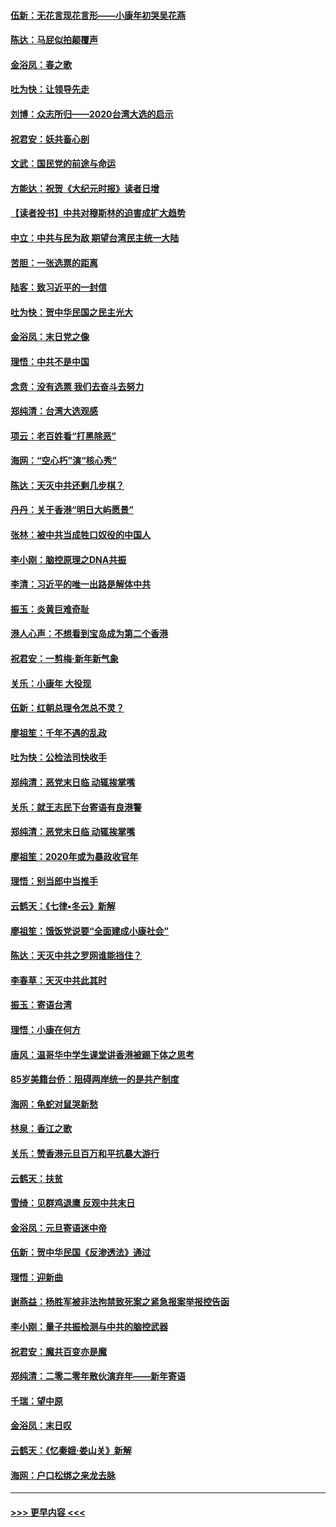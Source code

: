 #### [伍新：无花言现花言形——小康年初哭吴花燕](../pages/nsc993/n11800044.md?t=01180555) 
#### [陈达：马屁似拍颠覆声](../pages/nsc993/n11800010.md?t=01180555) 
#### [金浴凤：春之歌](../pages/nsc993/n11797687.md?t=01180555) 
#### [吐为快：让领导先走](../pages/nsc993/n11797512.md?t=01180555) 
#### [刘博：众志所归——2020台湾大选的启示](../pages/nsc993/n11796878.md?t=01180555) 
#### [祝君安：妖共畜心剖](../pages/nsc993/n11794273.md?t=01180555) 
#### [文武：国民党的前途与命运](../pages/nsc993/n11794198.md?t=01180555) 
#### [方能达：祝贺《大纪元时报》读者日增](../pages/nsc993/n11793807.md?t=01180555) 
#### [【读者投书】中共对穆斯林的迫害成扩大趋势](../pages/nsc993/n11791371.md?t=01180555) 
#### [中立：中共与民为敌 期望台湾民主统一大陆](../pages/nsc993/n11790392.md?t=01180555) 
#### [苦胆：一张选票的距离](../pages/nsc993/n11788914.md?t=01180555) 
#### [陆客：致习近平的一封信](../pages/nsc993/n11788867.md?t=01180555) 
#### [吐为快：贺中华民国之民主光大](../pages/nsc993/n11788618.md?t=01180555) 
#### [金浴凤：末日党之像](../pages/nsc993/n11787475.md?t=01180555) 
#### [理悟：中共不是中国](../pages/nsc993/n11787463.md?t=01180555) 
#### [念贲：没有选票  我们去奋斗去努力](../pages/nsc993/n11787398.md?t=01180555) 
#### [郑纯清：台湾大选观感](../pages/nsc993/n11786210.md?t=01180555) 
#### [项云：老百姓看“打黑除恶”](../pages/nsc993/n11785398.md?t=01180555) 
#### [海网：“空心朽”演“核心秀”](../pages/nsc993/n11783874.md?t=01180555) 
#### [陈达：天灭中共还剩几步棋？](../pages/nsc993/n11783719.md?t=01180555) 
#### [丹丹：关于香港“明日大屿愿景”](../pages/nsc993/n11783273.md?t=01180555) 
#### [张林：被中共当成牲口奴役的中国人](../pages/nsc993/n11782397.md?t=01180555) 
#### [李小刚：脑控原理之DNA共振](../pages/nsc993/n11780962.md?t=01180555) 
#### [李清：习近平的唯一出路是解体中共](../pages/nsc993/n11780866.md?t=01180555) 
#### [振玉：炎黄巨难奇耻](../pages/nsc993/n11779632.md?t=01180555) 
#### [港人心声：不想看到宝岛成为第二个香港](../pages/nsc993/n11778817.md?t=01180555) 
#### [祝君安：一剪梅‧新年新气象](../pages/nsc993/n11776340.md?t=01180555) 
#### [关乐：小康年 大役现](../pages/nsc993/n11774213.md?t=01180555) 
#### [伍新：红朝总理令怎总不灵？](../pages/nsc993/n11770813.md?t=01180555) 
#### [廖祖笙：千年不遇的乱政](../pages/nsc993/n11770373.md?t=01180555) 
#### [吐为快：公检法司快收手](../pages/nsc993/n11770359.md?t=01180555) 
#### [郑纯清：恶党末日临 动辄挨掌嘴](../pages/nsc993/n11769912.md?t=01180555) 
#### [关乐：就王志民下台寄语有良港警](../pages/nsc993/n11769903.md?t=01180555) 
#### [郑纯清：恶党末日临 动辄挨掌嘴](../pages/nsc993/n11769356.md?t=01180555) 
#### [廖祖笙：2020年或为暴政收官年](../pages/nsc993/n11768216.md?t=01180555) 
#### [理悟：别当郎中当推手](../pages/nsc993/n11768243.md?t=01180555) 
#### [云鹤天：《七律▪冬云》新解](../pages/nsc993/n11768204.md?t=01180555) 
#### [廖祖笙：饿饭党说要“全面建成小康社会”](../pages/nsc993/n11767482.md?t=01180555) 
#### [陈达：天灭中共之罗网谁能挡住？](../pages/nsc993/n11767465.md?t=01180555) 
#### [李春草：天灭中共此其时](../pages/nsc993/n11767452.md?t=01180555) 
#### [振玉：寄语台湾](../pages/nsc993/n11767432.md?t=01180555) 
#### [理悟：小康在何方](../pages/nsc993/n11767394.md?t=01180555) 
#### [唐风：温哥华中学生课堂讲香港被踢下体之思考](../pages/nsc993/n11766848.md?t=01180555) 
#### [85岁美籍台侨：阻碍两岸统一的是共产制度](../pages/nsc993/n11765043.md?t=01180555) 
#### [海网：龟蛇对鼠哭新愁](../pages/nsc993/n11764895.md?t=01180555) 
#### [林泉：香江之歌](../pages/nsc993/n11764415.md?t=01180555) 
#### [关乐：赞香港元旦百万和平抗暴大游行](../pages/nsc993/n11764382.md?t=01180555) 
#### [云鹤天：扶贫](../pages/nsc993/n11764245.md?t=01180555) 
#### [雪绮：见群鸡退鹰  反观中共末日](../pages/nsc993/n11762112.md?t=01180555) 
#### [金浴凤：元旦寄语迷中帝](../pages/nsc993/n11761788.md?t=01180555) 
#### [伍新：贺中华民国《反渗透法》通过](../pages/nsc993/n11761994.md?t=01180555) 
#### [理悟：迎新曲](../pages/nsc993/n11761152.md?t=01180555) 
#### [谢燕益：杨胜军被非法拘禁致死案之紧急报案举报控告函](../pages/nsc993/n11756134.md?t=01180555) 
#### [李小刚：量子共振检测与中共的脑控武器](../pages/nsc993/n11754518.md?t=01180555) 
#### [祝君安：魔共百变亦是魔](../pages/nsc993/n11754469.md?t=01180555) 
#### [郑纯清：二零二零年散伙演弃年——新年寄语](../pages/nsc993/n11754195.md?t=01180555) 
#### [千瑞：望中原](../pages/nsc993/n11754159.md?t=01180555) 
#### [金浴凤：末日叹](../pages/nsc993/n11752359.md?t=01180555) 
#### [云鹤天：《忆秦娥‧娄山关》新解](../pages/nsc993/n11752348.md?t=01180555) 
#### [海网：户口松绑之来龙去脉](../pages/nsc993/n11752328.md?t=01180555) 

----
#### [ >>> 更早内容 <<< ](../indexes/nsc993-earlier.md)
